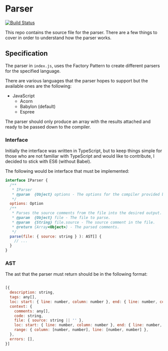 # Parser

[![Build Status](https://travis-ci.org/mr-doc/mr-doc-parser.svg?branch=master)](https://travis-ci.org/mr-doc/mr-doc-parser)

This repo contains the source file for the parser. There are a few things to cover
in order to understand how the parser works.

## Specification

The parser in `index.js`, uses the Factory Pattern to create different parsers for the specified language.

There are various languages that the parser hopes to support but the available ones are the following:
* JavaScript
  * Acorn
  * Babylon (default)
  * Espree

The parser should only produce an array with the results attached and ready to be passed down to the compiler.

### Interface

Initially the interface was written in TypeScript, but to keep things simple for those who are not familiar with TypeScript and would like to contribute, I decided to stick with ES6 (without Babel).

The following would be interface that must be implemented:

```javascript
interface IParser {
  /**
   * IParser
   * @param  {Object} options - The options for the compiler provided by mr-doc-utils/options
   */
  options: Option
  /**
   * Parses the source comments from the file into the desired output.
   * @param  {Object} file - The file to parse.
   * @param  {String} file.source - The source comment in the file.
   * @return {Array<Object>} - The parsed comments.
   */
  parse(file: { source: string } ): AST[] {
    // ...
  }
}
```

### AST

The ast that the parser must return should be in the following format:

```javascript

[{
  description: string,
  tags: any[],
  loc: start: { line: number, column: number }, end: { line: number, column: number },
  context: {
    comments: any[],
    code: string,
    file: { source: string || '' },
    loc: start: { line: number, column: number }, end: { line: number, column: number },
    range: { column: [number, number], line: [number, number] },
  },
  errors: [],
}]

```